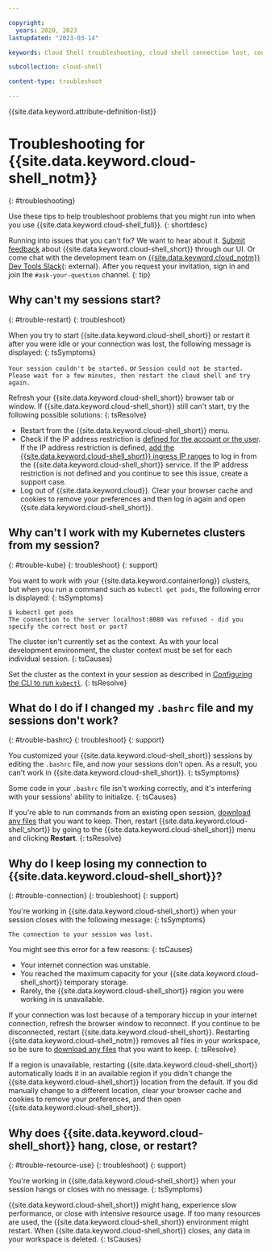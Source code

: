 ```yaml
---

copyright:
  years: 2020, 2023
lastupdated: "2023-03-14"

keywords: Cloud Shell troubleshooting, cloud shell connection lost, could not start cloud shell, cloud shell bashrc, Cloud Shell hangs, Cloud Shell closes, Cloud Shell restarts

subcollection: cloud-shell

content-type: troubleshoot

---
```


{{site.data.keyword.attribute-definition-list}}

# Troubleshooting for {{site.data.keyword.cloud-shell_notm}}
{: #troubleshooting}

Use these tips to help troubleshoot problems that you might run into when you use {{site.data.keyword.cloud-shell_full}}.
{: shortdesc}

Running into issues that you can't fix? We want to hear about it. [Submit feedback](/docs/cloud-shell?topic=cloud-shell-feedback) about {{site.data.keyword.cloud-shell_short}} through our UI. Or come chat with the development team on [{{site.data.keyword.cloud_notm}} Dev Tools Slack](https://ic-devops-slack-invite.us-south.devops.cloud.ibm.com/){: external}. After you request your invitation, sign in and join the `#ask-your-question` channel.
{: tip}

## Why can't my sessions start?
{: #trouble-restart}
{: troubleshoot}

When you try to start {{site.data.keyword.cloud-shell_short}} or restart it after you were idle or your connection was lost, the following message is displayed:
{: tsSymptoms}

`Your session couldn't be started.` or `Session could not be started. Please wait for a few minutes, then restart the cloud shell and try again.`

Refresh your {{site.data.keyword.cloud-shell_short}} browser tab or window. If {{site.data.keyword.cloud-shell_short}} still can't start, try the following possible solutions:
{: tsResolve}

- Restart from the {{site.data.keyword.cloud-shell_short}} menu.
- Check if the IP address restriction is [defined for the account or the user](/docs/account?topic=account-ips). If the IP address restriction is defined, [add the {{site.data.keyword.cloud-shell_short}} ingress IP ranges](/docs/cloud-shell?topic=cloud-shell-cs-ip-ranges) to log in from the {{site.data.keyword.cloud-shell_short}} service. If the IP address restriction is not defined and you continue to see this issue, create a support case.
- Log out of {{site.data.keyword.cloud}}. Clear your browser cache and cookies to remove your preferences and then log in again and open {{site.data.keyword.cloud-shell_short}}.

## Why can't I work with my Kubernetes clusters from my session?
{: #trouble-kube}
{: troubleshoot}
{: support}

You want to work with your {{site.data.keyword.containerlong}} clusters, but when you run a command such as `kubectl get pods`, the following error is displayed:
{: tsSymptoms}

```text
$ kubectl get pods
The connection to the server localhost:8080 was refused - did you specify the correct host or port?
```

The cluster isn't currently set as the context. As with your local development environment, the cluster context must be set for each individual session.
{: tsCauses}

Set the cluster as the context in your session as described in [Configuring the CLI to run `kubectl`](/docs/containers?topic=containers-cs_cli_install#cs_cli_configure).
{: tsResolve}

## What do I do if I changed my `.bashrc` file and my sessions don't work?
{: #trouble-bashrc}
{: troubleshoot}
{: support}

You customized your {{site.data.keyword.cloud-shell_short}} sessions by editing the `.bashrc` file, and now your sessions don't open. As a result, you can't work in {{site.data.keyword.cloud-shell_short}}.
{: tsSymptoms}

Some code in your `.bashrc` file isn't working correctly, and it's interfering with your sessions' ability to initialize.
{: tsCauses}

If you're able to run commands from an existing open session, [download any files](/docs/cloud-shell?topic=cloud-shell-files) that you want to keep. Then, restart {{site.data.keyword.cloud-shell_short}} by going to the {{site.data.keyword.cloud-shell_short}} menu and clicking **Restart**.
{: tsResolve}

## Why do I keep losing my connection to {{site.data.keyword.cloud-shell_short}}?
{: #trouble-connection}
{: troubleshoot}
{: support}

You're working in {{site.data.keyword.cloud-shell_short}} when your session closes with the following message:
{: tsSymptoms}

`The connection to your session was lost.`

You might see this error for a few reasons:
{: tsCauses}

* Your internet connection was unstable.
* You reached the maximum capacity for your {{site.data.keyword.cloud-shell_short}} temporary storage.
* Rarely, the {{site.data.keyword.cloud-shell_short}} region you were working in is unavailable.

If your connection was lost because of a temporary hiccup in your internet connection, refresh the browser window to reconnect. If you continue to be disconnected, restart {{site.data.keyword.cloud-shell_short}}. Restarting {{site.data.keyword.cloud-shell_notm}} removes all files in your workspace, so be sure to [download any files](/docs/cloud-shell?topic=cloud-shell-files) that you want to keep.
{: tsResolve}

If a region is unavailable, restarting {{site.data.keyword.cloud-shell_short}} automatically loads it in an available region if you didn't change the {{site.data.keyword.cloud-shell_short}} location from the default. If you did manually change to a different location, clear your browser cache and cookies to remove your preferences, and then open {{site.data.keyword.cloud-shell_short}}.

## Why does {{site.data.keyword.cloud-shell_short}} hang, close, or restart?
{: #trouble-resource-use}
{: troubleshoot}
{: support}

You're working in {{site.data.keyword.cloud-shell_short}} when your session hangs or closes with no message.
{: tsSymptoms}

{{site.data.keyword.cloud-shell_short}} might hang, experience slow performance, or close with intensive resource usage. If too many resources are used, the {{site.data.keyword.cloud-shell_short}} environment might restart. When {{site.data.keyword.cloud-shell_short}} closes, any data in your workspace is deleted.
{: tsCauses}
